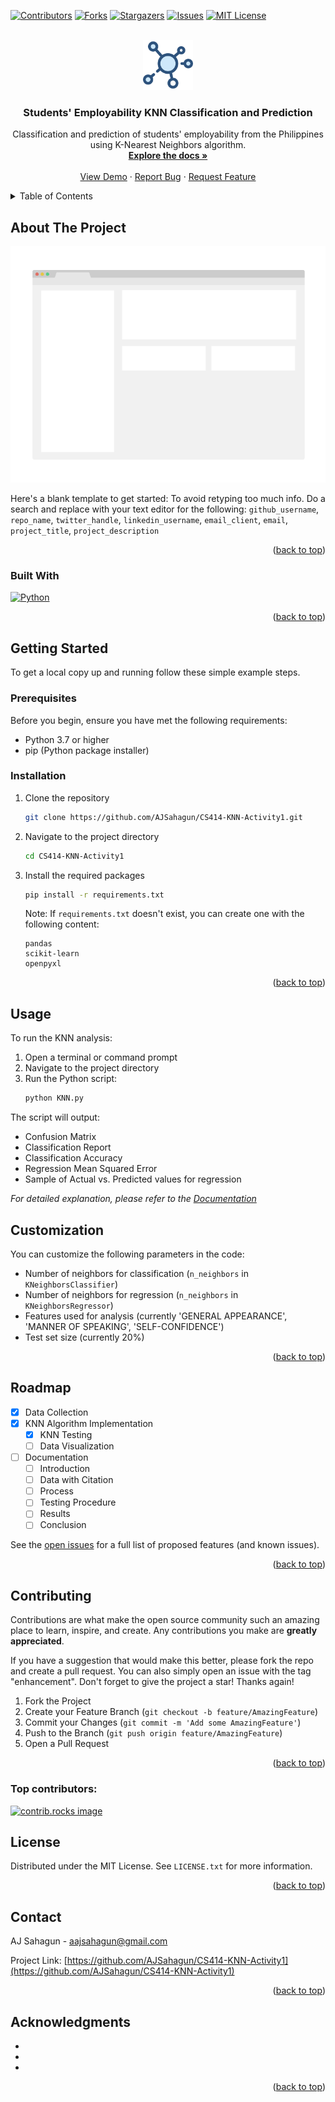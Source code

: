 <a id="readme-top"></a>



<!-- PROJECT SHIELDS -->
[![Contributors][contributors-shield]][contributors-url]
[![Forks][forks-shield]][forks-url]
[![Stargazers][stars-shield]][stars-url]
[![Issues][issues-shield]][issues-url]
[![MIT License][license-shield]][license-url]



<!-- PROJECT LOGO -->
<br />
<div align="center">
  <a href="https://github.com/AJSahagun/CS414-KNN-Activity1">
    <img src="images/logo.png" alt="Logo" width="80" height="80">
  </a>

<h3 align="center">Students' Employability KNN Classification and Prediction</h3>

  <p align="center">
    Classification and prediction of students' employability from the Philippines using K-Nearest Neighbors algorithm.
    <br />
    <a href="https://github.com/AJSahagun/CS414-KNN-Activity1"><strong>Explore the docs »</strong></a>
    <br />
    <br />
    <a href="https://github.com/AJSahagun/CS414-KNN-Activity1">View Demo</a>
    ·
    <a href="https://github.com/AJSahagun/CS414-KNN-Activity1/issues/new?labels=bug&template=bug-report---.md">Report Bug</a>
    ·
    <a href="https://github.com/AJSahagun/CS414-KNN-Activity1/issues/new?labels=enhancement&template=feature-request---.md">Request Feature</a>
  </p>
</div>



<!-- TABLE OF CONTENTS -->
<details>
  <summary>Table of Contents</summary>
  <ol>
    <li>
      <a href="#about-the-project">About The Project</a>
      <ul>
        <li><a href="#built-with">Built With</a></li>
      </ul>
    </li>
    <li>
      <a href="#getting-started">Getting Started</a>
      <ul>
        <li><a href="#prerequisites">Prerequisites</a></li>
        <li><a href="#installation">Installation</a></li>
      </ul>
    </li>
    <li><a href="#usage">Usage</a></li>
    <li><a href="#roadmap">Roadmap</a></li>
    <li><a href="#contributing">Contributing</a></li>
    <li><a href="#license">License</a></li>
    <li><a href="#contact">Contact</a></li>
    <li><a href="#acknowledgments">Acknowledgments</a></li>
  </ol>
</details>



<!-- ABOUT THE PROJECT -->
## About The Project

![Product Name Screen Shot][product-screenshot]

Here's a blank template to get started: To avoid retyping too much info. Do a search and replace with your text editor for the following: `github_username`, `repo_name`, `twitter_handle`, `linkedin_username`, `email_client`, `email`, `project_title`, `project_description`

<p align="right">(<a href="#readme-top">back to top</a>)</p>



### Built With

[![Python][Python]][Python-url]

<p align="right">(<a href="#readme-top">back to top</a>)</p>



<!-- GETTING STARTED -->
## Getting Started

To get a local copy up and running follow these simple example steps.

### Prerequisites

Before you begin, ensure you have met the following requirements:
* Python 3.7 or higher
* pip (Python package installer)

### Installation

1. Clone the repository
   ```sh
   git clone https://github.com/AJSahagun/CS414-KNN-Activity1.git
   ```

2. Navigate to the project directory
   ```sh
   cd CS414-KNN-Activity1
   ```

3. Install the required packages
   ```sh
   pip install -r requirements.txt
   ```

   Note: If `requirements.txt` doesn't exist, you can create one with the following content:
   ```
   pandas
   scikit-learn
   openpyxl
   ```

<p align="right">(<a href="#readme-top">back to top</a>)</p>



<!-- USAGE EXAMPLES -->
## Usage

To run the KNN analysis:

1. Open a terminal or command prompt
2. Navigate to the project directory
3. Run the Python script:
   ```sh
   python KNN.py
   ```

The script will output:
- Confusion Matrix
- Classification Report
- Classification Accuracy
- Regression Mean Squared Error
- Sample of Actual vs. Predicted values for regression

_For detailed explanation, please refer to the [Documentation](https://example.com)_

## Customization

You can customize the following parameters in the code:
- Number of neighbors for classification (`n_neighbors` in `KNeighborsClassifier`)
- Number of neighbors for regression (`n_neighbors` in `KNeighborsRegressor`)
- Features used for analysis (currently 'GENERAL APPEARANCE', 'MANNER OF SPEAKING', 'SELF-CONFIDENCE')
- Test set size (currently 20%)

<p align="right">(<a href="#readme-top">back to top</a>)</p>



<!-- ROADMAP -->
## Roadmap

- [x] Data Collection
- [x] KNN Algorithm Implementation
    - [x] KNN Testing
    - [ ] Data Visualization
- [ ] Documentation
    - [ ] Introduction
    - [ ] Data with Citation
    - [ ] Process
    - [ ] Testing Procedure
    - [ ] Results
    - [ ] Conclusion

See the [open issues](https://github.com/AJSahagun/CS414-KNN-Activity1/issues) for a full list of proposed features (and known issues).

<p align="right">(<a href="#readme-top">back to top</a>)</p>



<!-- CONTRIBUTING -->
## Contributing

Contributions are what make the open source community such an amazing place to learn, inspire, and create. Any contributions you make are **greatly appreciated**.

If you have a suggestion that would make this better, please fork the repo and create a pull request. You can also simply open an issue with the tag "enhancement".
Don't forget to give the project a star! Thanks again!

1. Fork the Project
2. Create your Feature Branch (`git checkout -b feature/AmazingFeature`)
3. Commit your Changes (`git commit -m 'Add some AmazingFeature'`)
4. Push to the Branch (`git push origin feature/AmazingFeature`)
5. Open a Pull Request

<p align="right">(<a href="#readme-top">back to top</a>)</p>

### Top contributors:

<a href="https://github.com/github_username/repo_name/graphs/contributors">
  <img src="https://contrib.rocks/image?repo=AJSahagun/CS414-KNN-Activity1" alt="contrib.rocks image" />
</a>



<!-- LICENSE -->
## License

Distributed under the MIT License. See `LICENSE.txt` for more information.

<p align="right">(<a href="#readme-top">back to top</a>)</p>



<!-- CONTACT -->
## Contact

AJ Sahagun - aajsahagun@gmail.com

Project Link: [https://github.com/AJSahagun/CS414-KNN-Activity1](https://github.com/AJSahagun/CS414-KNN-Activity1)

<p align="right">(<a href="#readme-top">back to top</a>)</p>



<!-- ACKNOWLEDGMENTS -->
## Acknowledgments

* []()
* []()
* []()

<p align="right">(<a href="#readme-top">back to top</a>)</p>



<!-- MARKDOWN LINKS & IMAGES -->
<!-- https://www.markdownguide.org/basic-syntax/#reference-style-links -->
[contributors-shield]: https://img.shields.io/github/contributors/AJSahagun/CS414-KNN-Activity1.svg?style=for-the-badge
[contributors-url]: https://github.com/AJSahagun/CS414-KNN-Activity1/graphs/contributors
[forks-shield]: https://img.shields.io/github/forks/AJSahagun/CS414-KNN-Activity1.svg?style=for-the-badge
[forks-url]: https://github.com/AJSahagun/CS414-KNN-Activity1/network/members
[stars-shield]: https://img.shields.io/github/stars/AJSahagun/CS414-KNN-Activity1.svg?style=for-the-badge
[stars-url]: https://github.com/AJSahagun/CS414-KNN-Activity1/stargazers
[issues-shield]: https://img.shields.io/github/issues/AJSahagun/CS414-KNN-Activity1.svg?style=for-the-badge
[issues-url]: https://github.com/AJSahagun/CS414-KNN-Activity1/issues
[license-shield]: https://img.shields.io/github/license/AJSahagun/CS414-KNN-Activity1.svg?style=for-the-badge
[license-url]: https://github.com/AJSahagun/CS414-KNN-Activity1/blob/master/LICENSE.txt
[product-screenshot]: images/screenshot.png

[Python]: https://img.shields.io/badge/python-3670A0?style=for-the-badge&logo=python&logoColor=ffdd54
[Python-url]: https://www.python.org/